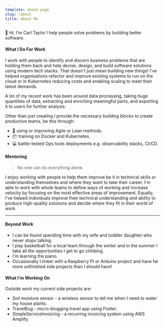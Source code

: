 ```yaml
---
template: about-page
slug: /about
title: About Me
---
```


:wave: Hi, I'm Carl Taylor I help people solve problems by building better software.

#### What I Do For Work

I work with people to identify and discern business problems that are holding them back and help devise, design, and build software solutions using modern tech stacks. That doesn't just mean building new things! I've helped organisations refactor and improve existing systems to run on the cloud or in Kubernetes reducing costs and enabling scaling to meet their latest demands.

A lot of my recent work has been around data processing, taking huge quantities of data, extracting and enriching meaningful parts, and exporting it to users for further analysis.

Other than just creating I provide the necessary building blocks to create productive teams, be this through:

- :runner: using or improving Agile or Lean methods.
- :package: training on Docker and Kubernetes.
- :computer: battle-tested Ops tools deployments e.g. observability stacks, CI/CD.

#### Mentoring

> No one can do everything alone.

I enjoy working with people to help them improve be it in technical skills or understanding themselves and where they want to take their career.
I'm able to work with whole teams to define ways of working and increase velocity by focusing on the most effective areas of improvement. Equally, I've helped individuals improve their technical understanding and ability to produce high-quality solutions and decide where they fit in their world of work.

---

#### Beyond Work

- I can be found spending time with my wife and toddler daughter who never stops talking.
- I play basketball for a local team through the winter and in the summer I take all the opportunities I get to go climbing.
- I'm learning the piano.
- Occasionally I tinker with a Raspberry PI or Arduino project and have far more unfinished side projects than I should have!

#### What I'm Working On

Outside work my current side projects are:

- Soil moisture sensor - a wireless sensor to tell me when I need to water my house plants.
- TravelBug - micro-blogging travel app using Flutter.
- SimpleServiceInvoicing - a recurring invoicing system using AWS Amplify.
